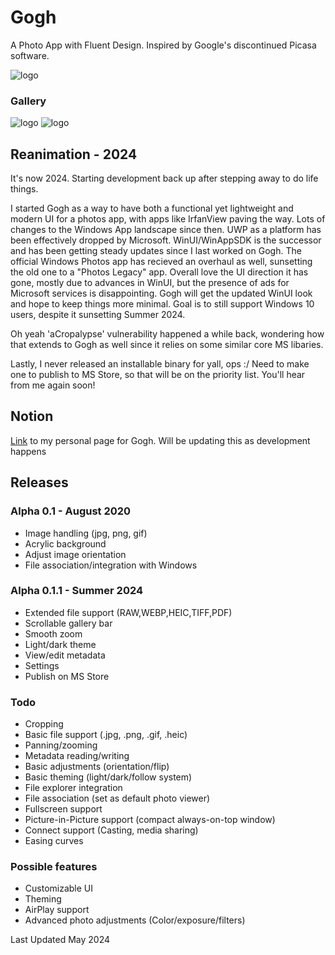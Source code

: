 # Gogh
A Photo App with Fluent Design. Inspired by Google's discontinued Picasa software.

![logo](https://github.com/stevenya97/gogh/blob/master/gogh03x.png?raw=true)
### Gallery
![logo](https://github.com/stevenya97/gogh/blob/master/gogh-proof2.png?raw=true)
![logo](https://github.com/stevenya97/gogh/blob/master/gogh-mainpage.jpg?raw=true)

## Reanimation - 2024 
It's now 2024. Starting development back up after stepping away to do life things. 

I started Gogh as a way to have both a functional yet lightweight and modern UI for a photos app, with apps like IrfanView paving the way. Lots of changes to the Windows App landscape since then. UWP as a platform has been effectively dropped by Microsoft. WinUI/WinAppSDK is the successor and has been getting steady updates since I last worked on Gogh. The official Windows Photos app has recieved an overhaul as well, sunsetting the old one to a "Photos Legacy" app. Overall love the UI direction it has gone, mostly due to advances in WinUI, but the presence of ads for Microsoft services is disappointing. Gogh will get the updated WinUI look and hope to keep things more minimal. Goal is to still support Windows 10 users, despite it sunsetting Summer 2024.

Oh yeah 'aCropalypse' vulnerability happened a while back, wondering how that extends to Gogh as well since it relies on some similar core MS libaries.

Lastly, I never released an installable binary for yall, ops :/ Need to make one to publish to MS Store, so that will be on the priority list. You'll hear from me again soon!

## Notion
[Link](https://stevenyang.co/gogh) to my personal page for Gogh. Will be updating this as development happens

## Releases

### Alpha 0.1 - August 2020
- Image handling (jpg, png, gif) 
- Acrylic background
- Adjust image orientation
- File association/integration with Windows

### Alpha 0.1.1 - Summer 2024
- Extended file support (RAW,WEBP,HEIC,TIFF,PDF)
- Scrollable gallery bar
- Smooth zoom 
- Light/dark theme
- View/edit metadata
- Settings
- Publish on MS Store

### Todo
- Cropping
- Basic file support (.jpg, .png, .gif, .heic)
- Panning/zooming
- Metadata reading/writing
- Basic adjustments (orientation/flip)
- Basic theming (light/dark/follow system)
- File explorer integration
- File association (set as default photo viewer)
- Fullscreen support
- Picture-in-Picture support (compact always-on-top window)
- Connect support (Casting, media sharing)
- Easing curves 

### Possible features
- Customizable UI
- Theming
- AirPlay support
- Advanced photo adjustments (Color/exposure/filters)

Last Updated May 2024
